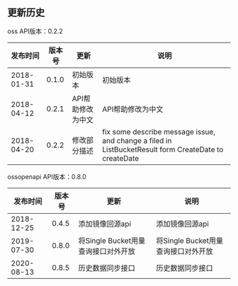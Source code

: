 更新历史
---------------------------------------------------------------------
oss API版本：0.2.2
 
|    发布时间      |  版本号    | 更新       | 说明
| ---------------| -----------|-----------|---------|
| 2018-01-31  | 0.1.0 | 初始版本 | 初始版本
| 2018-04-12  | 0.2.1 | API帮助修改为中文 | API帮助修改为中文
| 2018-04-20  | 0.2.2 | 修改部分描述 | fix some describe message issue, and change a filed in ListBucketResult form CreateDate to createDate

ossopenapi API版本：0.8.0

|    发布时间      |  版本号    | 更新       | 说明
| ---------------| -----------|-----------|---------|
| 2018-12-25  | 0.4.5 | 添加镜像回源api | 添加镜像回源api
| 2019-07-30  | 0.8.0 | 将Single Bucket用量查询接口对外开放 | 将Single Bucket用量查询接口对外开放
| 2020-08-13  | 0.8.5 | 历史数据同步接口 | 历史数据同步接口
